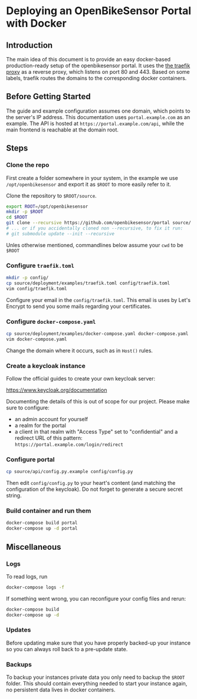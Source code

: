 # Deploying an OpenBikeSensor Portal with Docker

## Introduction

The main idea of this document is to provide an easy docker-based
production-ready setup of the openbikesensor portal.  It uses the [the traefik
proxy](https://doc.traefik.io/traefik/) as a reverse proxy, which listens
on port 80 and 443.  Based on some labels, traefik routes the domains to the
corresponding docker containers.

## Before Getting Started

The guide and example configuration assumes one domain, which points to the
server's IP address. This documentation uses `portal.example.com` as an
example. The API is hosted at `https://portal.example.com/api`, while the main
frontend is reachable at the domain root.

## Steps

### Clone the repo

First create a folder somewhere in your system, in the example we use 
`/opt/openbikesensor` and export it as `$ROOT` to more easily refer to it.

Clone the repository to `$ROOT/source`.

```bash
export ROOT=/opt/openbikesensor
mkdir -p $ROOT
cd $ROOT
git clone --recursive https://github.com/openbikesensor/portal source/
# ... or if you accidentally cloned non --recursive, to fix it run:
# git submodule update --init --recursive
```

Unles otherwise mentioned, commandlines below assume your `cwd` to be `$ROOT`

### Configure `traefik.toml`

```bash
mkdir -p config/
cp source/deployment/examples/traefik.toml config/traefik.toml
vim config/traefik.toml
```

Configure your email in the `config/traefik.toml`. This email is uses by
Let's Encrypt to send you some mails regarding your certificates.

### Configure `docker-compose.yaml`

```bash
cp source/deployment/examples/docker-compose.yaml docker-compose.yaml
vim docker-compose.yaml
```

Change the domain where it occurs, such as in `Host()` rules.

### Create a keycloak instance

Follow the official guides to create your own keycloak server:

https://www.keycloak.org/documentation

Documenting the details of this is out of scope for our project. Please make sure to configure:

* an admin account for yourself
* a realm for the portal
* a client in that realm with "Access Type" set to "confidential" and a
  redirect URL of this pattern: `https://portal.example.com/login/redirect`

### Configure portal

```bash
cp source/api/config.py.example config/config.py
```

Then edit `config/config.py` to your heart's content (and matching the
configuration of the keycloak). Do not forget to generate a secure secret
string.

### Build container and run them

```bash
docker-compose build portal
docker-compose up -d portal
```

## Miscellaneous

### Logs

To read logs, run

```bash
docker-compose logs -f
```

If something went wrong, you can reconfigure your config files and rerun:

```bash
docker-compose build
docker-compose up -d
```

### Updates

Before updating make sure that you have properly backed-up your instance so you 
can always roll back to a pre-update state.

### Backups

To backup your instances private data you only need to backup the ``$ROOT`` folder.
This should contain everything needed to start your instance again, no persistent
data lives in docker containers.
